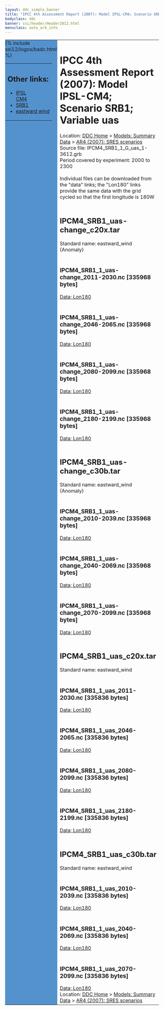 ```yaml
---
layout: ddc_simple_banner
title: "IPCC 4th Assessment Report (2007): Model IPSL-CM4; Scenario SRB1; Variable uas"
bodyclass: ddc
banner: ssi/header/Header2012.html
menuclass: auto_ar4_info
---
```



<table width="100%" border="0" cellspacing="0" cellpadding="0" style="border-collapse: collapse;">
<tr style="margin:0;padding:0;border:0;">
<td style="margin:0;padding:0;border:0;height:1pt;width:150pt;background:#5492CD;" valign="top" >

<div id="lh-col2" class="auto_ar4_info">
<table class="menumain" bgcolor="#5492CD" cellspacing="0" width="100%" border="0">
<tr><td>
<h2> Other links:</h2>
<ul>
<li><a href="/auto/ar4/model-IPSL-CM4.html">IPSL<br/>CM4</a></li>
<li><a href="/auto/ar4/scenario-SRB1.html">SRB1</a></li>
<li><a href="/auto/ar4/var-eastward_wind.html">eastward wind</a></li>
</ul>
</td></tr>
{% include ssi12/logos/badc.html %}
</table>
</div>
</td>
<td><h1>IPCC 4th Assessment Report (2007): Model IPSL-CM4; Scenario SRB1; Variable uas</h1>

<!-- Breadcrumb1 -->
<div id="breadcrumb1" align="left">
Location: <a href="/index.html">DDC Home</a> > <a href="/sim/gcm_clim/">Models: Summary Data</a>
> <a href="/sim/gcm_clim/SRES_AR4/index.html">AR4 (2007): SRES scenarios</a>
</div>
<!-- End of Breadcrumb1 -->Source file: IPCM4_SRB1_1_G_uas_1-3612.grb
<br/>
Period covered by experiment: 2000 to 2300<br/>
<br/>Individual files can be downloaded from the "data" links; the "Lon180" links provide the same data
         with the grid cycled so that the first longitude is 180W<br/>
<br/><h2>IPCM4_SRB1_uas-change_c20x.tar</h2>
Standard name: eastward_wind (Anomaly)<br>
<br/><h3>IPCM4_SRB1_1_uas-change_2011-2030.nc [335968 bytes]</h3>
<a href="/cgi-bin/downl/ar4_nc/uas/IPCM4_SRB1_1_uas-change_2011-2030.nc">Data; </a><a href="/cgi-bin/downl/ar4_nc/uas/IPCM4_SRB1_1_uas-change_2011-2030.cyto180.nc"> Lon180</a><br/>
<br/><h3>IPCM4_SRB1_1_uas-change_2046-2065.nc [335968 bytes]</h3>
<a href="/cgi-bin/downl/ar4_nc/uas/IPCM4_SRB1_1_uas-change_2046-2065.nc">Data; </a><a href="/cgi-bin/downl/ar4_nc/uas/IPCM4_SRB1_1_uas-change_2046-2065.cyto180.nc"> Lon180</a><br/>
<br/><h3>IPCM4_SRB1_1_uas-change_2080-2099.nc [335968 bytes]</h3>
<a href="/cgi-bin/downl/ar4_nc/uas/IPCM4_SRB1_1_uas-change_2080-2099.nc">Data; </a><a href="/cgi-bin/downl/ar4_nc/uas/IPCM4_SRB1_1_uas-change_2080-2099.cyto180.nc"> Lon180</a><br/>
<br/><h3>IPCM4_SRB1_1_uas-change_2180-2199.nc [335968 bytes]</h3>
<a href="/cgi-bin/downl/ar4_nc/uas/IPCM4_SRB1_1_uas-change_2180-2199.nc">Data; </a><a href="/cgi-bin/downl/ar4_nc/uas/IPCM4_SRB1_1_uas-change_2180-2199.cyto180.nc"> Lon180</a><br/>
<br/><h2>IPCM4_SRB1_uas-change_c30b.tar</h2>
Standard name: eastward_wind (Anomaly)<br>
<br/><h3>IPCM4_SRB1_1_uas-change_2010-2039.nc [335968 bytes]</h3>
<a href="/cgi-bin/downl/ar4_nc/uas/IPCM4_SRB1_1_uas-change_2010-2039.nc">Data; </a><a href="/cgi-bin/downl/ar4_nc/uas/IPCM4_SRB1_1_uas-change_2010-2039.cyto180.nc"> Lon180</a><br/>
<br/><h3>IPCM4_SRB1_1_uas-change_2040-2069.nc [335968 bytes]</h3>
<a href="/cgi-bin/downl/ar4_nc/uas/IPCM4_SRB1_1_uas-change_2040-2069.nc">Data; </a><a href="/cgi-bin/downl/ar4_nc/uas/IPCM4_SRB1_1_uas-change_2040-2069.cyto180.nc"> Lon180</a><br/>
<br/><h3>IPCM4_SRB1_1_uas-change_2070-2099.nc [335968 bytes]</h3>
<a href="/cgi-bin/downl/ar4_nc/uas/IPCM4_SRB1_1_uas-change_2070-2099.nc">Data; </a><a href="/cgi-bin/downl/ar4_nc/uas/IPCM4_SRB1_1_uas-change_2070-2099.cyto180.nc"> Lon180</a><br/>
<br/><h2>IPCM4_SRB1_uas_c20x.tar</h2>
Standard name: eastward_wind<br>
<br/><h3>IPCM4_SRB1_1_uas_2011-2030.nc [335836 bytes]</h3>
<a href="/cgi-bin/downl/ar4_nc/uas/IPCM4_SRB1_1_uas_2011-2030.nc">Data; </a><a href="/cgi-bin/downl/ar4_nc/uas/IPCM4_SRB1_1_uas_2011-2030.cyto180.nc"> Lon180</a><br/>
<br/><h3>IPCM4_SRB1_1_uas_2046-2065.nc [335836 bytes]</h3>
<a href="/cgi-bin/downl/ar4_nc/uas/IPCM4_SRB1_1_uas_2046-2065.nc">Data; </a><a href="/cgi-bin/downl/ar4_nc/uas/IPCM4_SRB1_1_uas_2046-2065.cyto180.nc"> Lon180</a><br/>
<br/><h3>IPCM4_SRB1_1_uas_2080-2099.nc [335836 bytes]</h3>
<a href="/cgi-bin/downl/ar4_nc/uas/IPCM4_SRB1_1_uas_2080-2099.nc">Data; </a><a href="/cgi-bin/downl/ar4_nc/uas/IPCM4_SRB1_1_uas_2080-2099.cyto180.nc"> Lon180</a><br/>
<br/><h3>IPCM4_SRB1_1_uas_2180-2199.nc [335836 bytes]</h3>
<a href="/cgi-bin/downl/ar4_nc/uas/IPCM4_SRB1_1_uas_2180-2199.nc">Data; </a><a href="/cgi-bin/downl/ar4_nc/uas/IPCM4_SRB1_1_uas_2180-2199.cyto180.nc"> Lon180</a><br/>
<br/><h2>IPCM4_SRB1_uas_c30b.tar</h2>
Standard name: eastward_wind<br>
<br/><h3>IPCM4_SRB1_1_uas_2010-2039.nc [335836 bytes]</h3>
<a href="/cgi-bin/downl/ar4_nc/uas/IPCM4_SRB1_1_uas_2010-2039.nc">Data; </a><a href="/cgi-bin/downl/ar4_nc/uas/IPCM4_SRB1_1_uas_2010-2039.cyto180.nc"> Lon180</a><br/>
<br/><h3>IPCM4_SRB1_1_uas_2040-2069.nc [335836 bytes]</h3>
<a href="/cgi-bin/downl/ar4_nc/uas/IPCM4_SRB1_1_uas_2040-2069.nc">Data; </a><a href="/cgi-bin/downl/ar4_nc/uas/IPCM4_SRB1_1_uas_2040-2069.cyto180.nc"> Lon180</a><br/>
<br/><h3>IPCM4_SRB1_1_uas_2070-2099.nc [335836 bytes]</h3>
<a href="/cgi-bin/downl/ar4_nc/uas/IPCM4_SRB1_1_uas_2070-2099.nc">Data; </a><a href="/cgi-bin/downl/ar4_nc/uas/IPCM4_SRB1_1_uas_2070-2099.cyto180.nc"> Lon180</a><br/>
<!-- Breadcrumb2 -->
<div id="breadcrumb2" align="left">
Location: <a href="/index.html">DDC Home</a> > <a href="/sim/gcm_clim/">Models: Summary Data</a>
> <a href="/sim/gcm_clim/SRES_AR4/index.html">AR4 (2007): SRES scenarios</a>
</div>
<!-- End of Breadcrumb2 --></td></tr></table>
